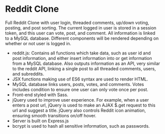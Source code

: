 # Reddit Clone

Full Reddit Clone with user login, threaded comments, up/down voting, posting, and post sorting. The current logged in user is stored in a session token, and this user can vote, post, and comment. All information is linked to a MySQL database. Different components will be rendered depending on whether or not user is logged in. 

* reddit.js: Contains all functions which take data, such as user id and post information, and either insert information into or get information from a MySQL database. Also outputs information as an API, very similar to the reddit API, linking a single post to all threaded comments, users, and subreddits.
* JSX functions making use of ES6 syntax are used to render HTML.
* MySQL database links users, posts, votes, and comments. Votes includes condition to ensure one user can only vote once per post.
* Front-end styled with Sass.
* jQuery used to improve user experience. For example, when a user enters a post url, jQuery is used to make an AJAX $.get request to this url and suggest a title. jQuery also controls Reddit icon animation, ensuring smooth transitions on/off hover.
* Server is built on Express.js
* bcrypt is used to hash all sensitive information, such as passwords.
